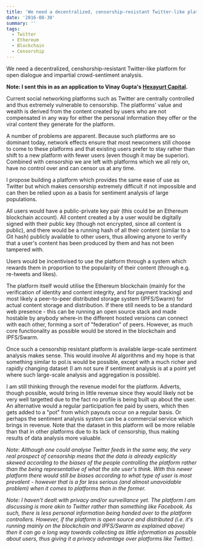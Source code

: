 ```yaml
---
title: 'We need a decentralized, censorship-resistant Twitter-like platform'
date: '2016-08-30'
summary: ''
tags:
  - Twitter
  - Ethereum
  - Blockchain
  - Censorship
---
```


We need a decentralized, censhorship-resistant Twitter-like platform for open dialogue and impartial crowd-sentiment analysis.

**Note: I sent this in as an application to Vinay Gupta's [Hexayurt Capital](http://hexayurt.com/capital).**

Current social networking platforms such as Twitter are centrally controlled and thus extremely vulnerable to censorship. The platforms' value and wealth is derived from the content created by users who are not compensated in any way for either the personal information they offer or the viral content they generate for the platform.

A number of problems are apparent. Because such platforms are so dominant today, network effects ensure that most newcomers still choose to come to these platforms and that existing users prefer to stay rather than shift to a new platform with fewer users (even though it may be superior). Combined with censorship we are left with platforms which we all rely on, have no control over and can censor us at any time.

I propose building a platform which provides the same ease of use as Twitter but which makes censorship extremely difficult if not impossible and can then be relied upon as a basis for sentiment analysis of large populations. 

All users would have a public-private key pair (this could be an Ethereum blockchain account). All content created a by a user would be digitally signed with their public key (though not encrypted, since all content is public), and there would be a running hash of all their content (similar to a Git hash) publicly available to other users, thus allowing anyone to verify that a user's content has been produced by them and has not been tampered with. 

Users would be incentivised to use the platform through a system which rewards them in proportion to the popularity of their content (through e.g. re-tweets and likes). 

The platform itself would utilise the Ethereum blockchain (mainly for the verification of identity and content integrity, and for payment tracking) and most likely a peer-to-peer distributed storage system (IPFS/Swarm) for actual content storage and distribution. If there still needs to be a standard web presence - this can be running an open source stack and made hostable by anybody where-in the different hosted versions can connect with each other, forming a sort of "federation" of peers. However, as much core functionality as possible would be stored in the blockchain and IPFS/Swarm.

Once such a censorship resistant platform is available large-scale sentiment analysis makes sense. This would involve AI algorithms and my hope is that something similar to pol.is would be possible, except with a much richer and rapidly changing dataset (I am not sure if sentiment analysis is at a point yet where such large-scale analysis and aggregation is possible). 

I am still thinking through the revenue model for the platform. Adverts, though possible, would bring in little revenue since they would likely not be very well targetted due to the fact no profile is being built up about the user. An alternative would a regular participation fee paid by users, which then gets added to a "pot" from which payouts occur on a regular basis. Or perhaps the sentiment analysis system can be a commercial service which brings in revenue. Note that the dataset in this platform will be more reliable than that in other platforms due to its lack of censorship, thus making results of data analysis  more valuable.

*Note: Although one could analyse Twitter feeds in the same way, the very real prospect of censorship means that the data is already explicitly skewed according to the biases of the people controlling the platform rather than the being representative of what the site user's think. With this newer platform there would still be biases according to what type of user is most prevalent - however that is a far less serious (and almost unavoidable problem) when it comes to platforms than in the former.*

*Note: I haven't dealt with privacy and/or surveillance yet. The platform I am discussing is more akin to Twitter rather than something like Facebook. As such, there is less personal information being handed over to the platform controllers. However, if the platform is open source and distributed (i.e. it's running mainly on the blockchain and IPFS/Swarm as explained above) then it can go a long way towards collecting as little information as possible about users, thus giving it a privacy advantage over platforms like Twitter).*

